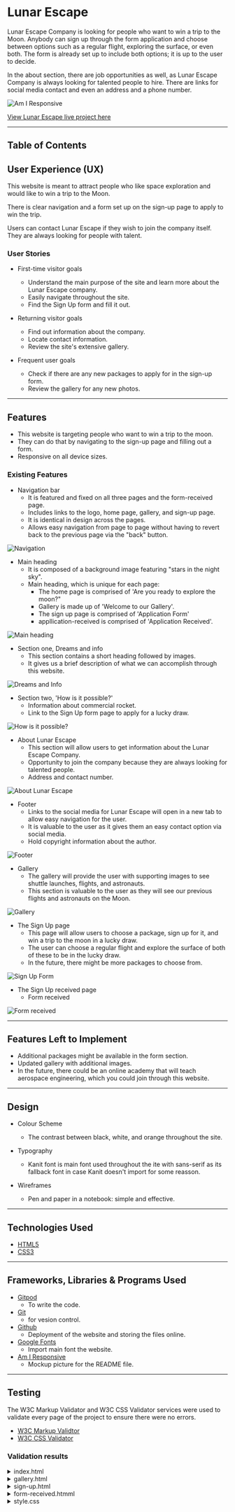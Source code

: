 # Lunar Escape

Lunar Escape Company is looking for people who want to win a trip to the Moon.
Anybody can sign up through the form application and choose between options such as a regular flight, exploring the surface, or even both.
The form is already set up to include both options; it is up to the user to decide.

In the about section, there are job opportunities as well, as Lunar Escape Company is always looking for talented people to hire.
There are links for social media contact and even an address and a phone number.

![Am I Responsive](/assets/images/am-i-responsive.png)

[View Lunar Escape live project here](https://thomas-tomo.github.io/Lunar-Escape/)
- - -
## Table of Contents

## User Experience (UX)

This website is meant to attract people who like space exploration and would like to win a trip to the Moon.

There is clear navigation and a form set up on the sign-up page to apply to win the trip.

Users can contact Lunar Escape if they wish to join the company itself. They are always looking for people with talent.

### User Stories

 * First-time visitor goals
    * Understand the main purpose of the site and learn more about the Lunar Escape company.
    * Easily navigate throughout the site.
    * Find the Sign Up form and fill it out.
 * Returning visitor goals
    * Find out information about the company.
    * Locate contact information.
    * Review the site's extensive gallery.

 * Frequent user goals
    * Check if there are any new packages to apply for in the sign-up form.
    * Review the gallery for any new photos.
- - -

## Features

* This website is targeting people who want to win a trip to the moon.
* They can do that by navigating to the sign-up page and filling out a form.
* Responsive on all device sizes.

### Existing Features

* Navigation bar
    * It is featured and fixed on all three pages and the form-received page.
    * Includes links to the logo, home page, gallery, and sign-up page.
    * It is identical in design across the pages.
    * Allows easy navigation from page to page without having to revert back to the previous page via the "back" button.

![Navigation](/assets/images/nav-bar.PNG)

* Main heading
    * It is composed of a background image featuring "stars in the night sky".
    * Main heading, which is unique for each page:
        * The home page is comprised of 'Are you ready to explore the moon?"
        * Gallery is made up of 'Welcome to our Gallery'.
        * The sign up page is comprised of 'Application Form'
        * appllication-received is comprised of 'Application Received'.

![Main heading](/assets/images/main-heading-image.PNG)

* Section one, Dreams and info
    * This section contains a short heading followed by images.
    * It gives us a brief description of what we can accomplish through this website.

![Dreams and Info](/assets/images/section-one.PNG)

* Section two, 'How is it possible?'
    * Information about commercial rocket.
    * Link to the Sign Up form page to apply for a lucky draw.

![How is it possible?](/assets/images/section-two.PNG)

* About Lunar Escape
    * This section will allow users to get information about the Lunar Escape Company.
    * Opportunity to join the company because they are always looking for talented people.
    * Address and contact number.

![About Lunar Escape](/assets/images/section-three.PNG)

* Footer
    * Links to the social media for Lunar Escape will open in a new tab to allow easy navigation for the user.
    * It is valuable to the user as it gives them an easy contact option via social media.
    * Hold copyright information about the author. 

![Footer](/assets/images/footer-image.PNG)

* Gallery 
    * The gallery will provide the user with supporting images to see shuttle launches, flights, and astronauts.
    * This section is valuable to the user as they will see our previous flights and astronauts on the Moon.

![Gallery](/assets/images/gallery-image.PNG)

* The Sign Up page
    * This page will allow users to choose a package, sign up for it, and win a trip to the moon in a lucky draw.
    * The user can choose a regular flight and explore the surface of both of these to be in the lucky draw.
    * In the future, there might be more packages to choose from. 

![Sign Up Form](/assets/images/form-image.PNG)

* The Sign Up received page
    * Form received

![Form received](/assets/images/form-received-image.PNG)

---

## Features Left to Implement

* Additional packages might be available in the form section.
* Updated gallery with additional images.
* In the future, there could be an online academy that will teach aerospace engineering, which you could join through this website.
---

## Design

 * Colour Scheme
    * The contrast between black, white, and orange throughout the site.

 * Typography
    * Kanit font is main font used throughout the ite with sans-serif as its fallback font in case Kanit doesn't import for some reasson.

 * Wireframes
    * Pen and paper in a notebook: simple and effective.
---

## Technologies Used

 * [HTML5](https://en.wikipedia.org/wiki/HTML5)
 * [CSS3](https://en.wikipedia.org/wiki/CSS)

---

## Frameworks, Libraries & Programs Used

 * [Gitpod](https://www.gitpod.io/)
    * To write the code.
 * [Git](https://git-scm.com/)
    * for vesion control.
 * [Github](https://github.com/)
    * Deployment of the website and storing the files online.
 * [Google Fonts](https://fonts.google.com/)
    * Import main font the website.
* [Am I Responsive](https://ui.dev/amiresponsive)
    * Mockup picture for the README file.
---

## Testing

The W3C Markup Validator and W3C CSS Validator services were used to validate every page of the project to ensure there were no errors.

 * [W3C Markup Validtor](https://validator.w3.org/)
 * [W3C CSS Validator](https://jigsaw.w3.org/css-validator/)

### Validation results

<details>
<summary>index.html
</summary>

![Home Page validation result](/assets/images/html-validation.PNG)
</details>
<details>
<summary>gallery.html
</summary>

![Gallery validation result](/assets/images/html-validation.PNG)
</details>
<details>
<summary>sign-up.html
</summary>

![Sign Up page validation result](/assets/images/html-validation.PNG)
</details>
<details>
<summary>form-received.htmml
</summary>

![Application Received validation result](/assets/images/html-validation.PNG)
</details>
<details>
<summary>style.css
</summary>

![CSS validation result](/assets/images/css-validation.PNG)
</details>